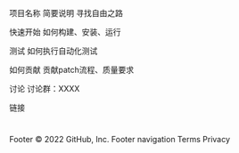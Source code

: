 项目名称
简要说明 寻找自由之路

快速开始
如何构建、安装、运行

测试
如何执行自动化测试

如何贡献
贡献patch流程、质量要求

讨论
讨论群：XXXX

链接
#

Footer
© 2022 GitHub, Inc.
Footer navigation
Terms
Privacy
